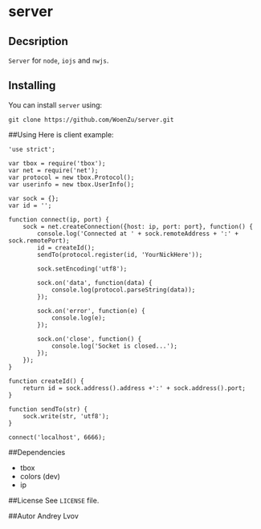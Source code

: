 server
====

Decsription
----

`Server` for `node`, `iojs` and `nwjs`.

Installing
----
You can install `server` using:

`git clone https://github.com/WoenZu/server.git`

##Using
Here is client example:

    'use strict';

    var tbox = require('tbox');
    var net = require('net');
    var protocol = new tbox.Protocol();
    var userinfo = new tbox.UserInfo();

    var sock = {};
    var id = '';

    function connect(ip, port) {
        sock = net.createConnection({host: ip, port: port}, function() {
            console.log('Connected at ' + sock.remoteAddress + ':' + sock.remotePort);
            id = createId();
            sendTo(protocol.register(id, 'YourNickHere'));

            sock.setEncoding('utf8');

            sock.on('data', function(data) {
                console.log(protocol.parseString(data));
            });

            sock.on('error', function(e) {
                console.log(e);
            });

            sock.on('close', function() {
                console.log('Socket is closed...');
            });
        });
    }

    function createId() {
        return id = sock.address().address +':' + sock.address().port;
    }

    function sendTo(str) {
        sock.write(str, 'utf8');
    }

    connect('localhost', 6666);

##Dependencies
* tbox
* colors (dev)
* ip

##License
See `LICENSE` file.

##Autor
Andrey Lvov
